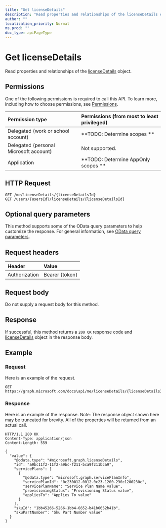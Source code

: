 ```yaml
---
title: "Get licenseDetails"
description: "Read properties and relationships of the licenseDetails object."
author: ""
localization_priority: Normal
ms.prod: ""
doc_type: apiPageType
---
```


# Get licenseDetails

Read properties and relationships of the [licenseDetails](../resources/licensedetails.md) object.

## Permissions
One of the following permissions is required to call this API. To learn more, including how to choose permissions, see [Permissions](/concepts/permissions-reference.md).

|Permission type|Permissions (from most to least privileged)|
|:---|:---|
|Delegated (work or school account)|**TODO: Determine scopes **|
|Delegated (personal Microsoft account)|Not supported.|
|Application|**TODO: Determine AppOnly scopes **|

## HTTP Request
<!-- {
  "blockType": "ignored"
}
-->
``` http
GET /me/licenseDetails/{licenseDetailsId}
GET /users/{usersId}/licenseDetails/{licenseDetailsId}
```

## Optional query parameters
This method supports some of the OData query parameters to help customize the response. For general information, see [OData query parameters](/graph/query-parameters).

## Request headers
|Header|Value|
|:---|:---|
|Authorization|Bearer {token}|

## Request body
Do not supply a request body for this method.

## Response
If successful, this method returns a `200 OK` response code and [licenseDetails](../resources/licensedetails.md) object in the response body.

## Example

### Request
Here is an example of the request.
<!-- {
  "blockType": "request",
  "name": "get_licensedetails"
}
-->
``` http
GET https://graph.microsoft.com/docs\api/me/licenseDetails/{licenseDetailsId}
```

### Response
Here is an example of the response. Note: The response object shown here may be truncated for brevity. All of the properties will be returned from an actual call.
<!-- {
  "blockType": "response",
  "truncated": true,
  "@odata.type": "microsoft.graph.licenseDetails"
}
-->
``` http
HTTP/1.1 200 OK
Content-Type: application/json
Content-Length: 559

{
  "value": {
    "@odata.type": "#microsoft.graph.licenseDetails",
    "id": "a9bc11f2-11f2-a9bc-f211-bca9f211bca9",
    "servicePlans": [
      {
        "@odata.type": "microsoft.graph.servicePlanInfo",
        "servicePlanId": "0c230012-0012-0c23-1200-230c1200230c",
        "servicePlanName": "Service Plan Name value",
        "provisioningStatus": "Provisioning Status value",
        "appliesTo": "Applies To value"
      }
    ],
    "skuId": "1bb45266-5266-1bb4-6652-b41b6652b41b",
    "skuPartNumber": "Sku Part Number value"
  }
}
```

